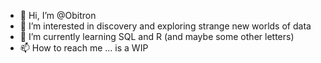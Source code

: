 - 👋 Hi, I’m @Obitron
- 👀 I’m interested in discovery and exploring strange new worlds of data
- 🌱 I’m currently learning SQL and R (and maybe some other letters)
- 📫 How to reach me ... is a WIP

<!---
Obitron/Obitron is a ✨ special ✨ repository because its `README.md` (this file) appears on your GitHub profile.
You can click the Preview link to take a look at your changes.
--->

